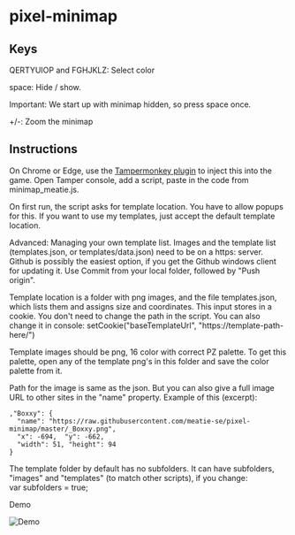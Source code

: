 # pixel-minimap

## Keys

QERTYUIOP and FGHJKLZ: Select color

space: Hide / show.

Important: We start up with minimap hidden, so press space once.

+/-: Zoom the minimap

## Instructions

On Chrome or Edge, use the [Tampermonkey plugin](https://chrome.google.com/webstore/detail/tampermonkey/dhdgffkkebhmkfjojejmpbldmpobfkfo) to inject this into the game. Open Tamper console, add a script, paste in the code from minimap_meatie.js.

On first run, the script asks for template location. You have to allow popups for this. If you want to use my templates, just accept the default template location.

Advanced: Managing your own template list. Images and the template list (templates.json, or templates/data.json) need to be on a https: server. Github is possibly the easiest option, if you get the Github windows client for updating it.
Use Commit from your local folder, followed by "Push origin".

Template location is a folder with png images, and the file templates.json, which lists them and assigns size and coordinates. This input stores in a cookie. You don't need to change the path in the script. You can also change it in console:
  setCookie("baseTemplateUrl", "https://template-path-here/")

Template images should be png, 16 color with correct PZ palette. To get this palette, open any of the template png's in this folder and save the color palette from it.

Path for the image is same as the json. But you can also give a full image URL to other sites in the "name" property. Example of this (excerpt):
```
,"Boxxy": {
  "name": "https://raw.githubusercontent.com/meatie-se/pixel-minimap/master/_Boxxy.png",
  "x": -694,  "y": -662,
  "width": 51, "height": 94
}
```
The template folder by default has no subfolders. It can have subfolders, "images" and "templates" (to match other scripts), if you change:  
  var subfolders = true;

Demo

![Demo](demo.png)
